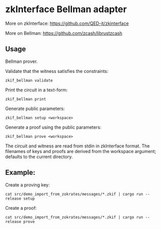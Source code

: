 # zkInterface Bellman adapter

More on zkInterface: https://github.com/QED-it/zkinterface

More on Bellman: https://github.com/zcash/librustzcash

## Usage

Bellman prover.

Validate that the witness satisfies the constraints:

    zkif_bellman validate

Print the circuit in a text-form:

    zkif_bellman print

Generate public parameters:

    zkif_bellman setup <workspace>

Generate a proof using the public parameters:

    zkif_bellman prove <workspace>

The circuit and witness are read from stdin in zkInterface format.
The filenames of keys and proofs are derived from the workspace argument; defaults to the current directory.

## Example:

Create a proving key:

    cat src/demo_import_from_zokrates/messages/*.zkif | cargo run --release setup

Create a proof:

    cat src/demo_import_from_zokrates/messages/*.zkif | cargo run --release prove
